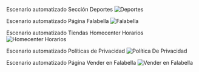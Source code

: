 Escenario automatizado Sección Deportes
![Deportes](https://user-images.githubusercontent.com/55565109/236091002-0dc57eaa-e630-41b9-9bf8-fa5fe5cfe86b.png)

Escenario automatizado Página Falabella
![Falabella](https://user-images.githubusercontent.com/55565109/236090560-1bbdf685-0a58-42fa-8050-29919016e49b.png)

Escenario automatizado Tiendas Homecenter Horarios
![Homecenter Horarios](https://user-images.githubusercontent.com/55565109/236090568-2568c548-9f40-456f-8ae2-ee6e7976761e.png)

Escenario automatizado Políticas de Privacidad
![Política De Privacidad](https://user-images.githubusercontent.com/55565109/236090590-ad2bf7a9-ff1d-4755-8102-9777b3982cb2.png)

Escenario automatizado Página Vender en Falabella
![Vender en Falabella](https://user-images.githubusercontent.com/55565109/236375905-faf4e849-1d95-454a-9230-30359746b100.png)
